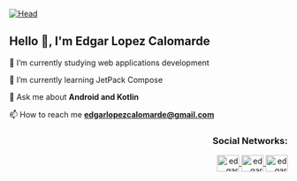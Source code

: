 [![Head](https://user-images.githubusercontent.com/24995646/189483417-c8008ba0-33eb-46e1-bf4f-bb4a5ed431f2.png)](https://eddyzxq.github.io/)



<h2 align="left">Hello 🤙, I'm Edgar Lopez Calomarde</h3>

<!--


<h1 align="center">A passionate android and frontend developer from Spain</h1>
<img align="right" alt="Coding" width="400" src="https://user-images.githubusercontent.com/24995646/189483022-3f125101-209b-4c9b-990b-cfb4bc9e4068.png">
-->


🔭 I’m currently studying web applications development

🌱 I’m currently learning JetPack Compose

💬 Ask me about **Android and Kotlin**

📫 How to reach me **edgarlopezcalomarde@gmail.com**



<h3 align="right">Social Networks:</h3>
<p align="right">

<a href="https://www.linkedin.com/in/edgar-lopez-calomarde-971966212/" target="blank">
<img align="center" src="https://user-images.githubusercontent.com/24995646/189480478-5dba734a-5e84-4b18-b6d1-d283dd14c7a6.svg" alt="edgar linkedin" height="30"width="40" />
</a>


<a href="https://www.instagram.com/eltete_edgar/" target="blank">
<img align="center" src="https://user-images.githubusercontent.com/24995646/189480656-b46ce576-691d-4619-aa4e-3aad18ddbf10.svg" alt="edgar instagram" height="30"width="40" />
</a>


<a href="https://www.youtube.com/channel/UC4Bp0euKLbYgoGeJopYTlVg" target="blank">
<img align="center" src="https://user-images.githubusercontent.com/24995646/189480681-3b45b5aa-42a6-4aaf-bb94-962cb5f6149c.svg" alt="edgar youtube" height="30"width="40" />
</a>


</p>

